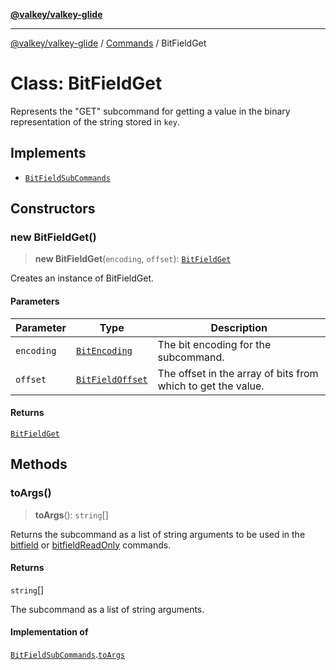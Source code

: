 [**@valkey/valkey-glide**](../../README.md)

***

[@valkey/valkey-glide](../../modules.md) / [Commands](../README.md) / BitFieldGet

# Class: BitFieldGet

Represents the "GET" subcommand for getting a value in the binary representation of the string stored in `key`.

## Implements

- [`BitFieldSubCommands`](../interfaces/BitFieldSubCommands.md)

## Constructors

### new BitFieldGet()

> **new BitFieldGet**(`encoding`, `offset`): [`BitFieldGet`](BitFieldGet.md)

Creates an instance of BitFieldGet.

#### Parameters

| Parameter | Type | Description |
| ------ | ------ | ------ |
| `encoding` | [`BitEncoding`](../interfaces/BitEncoding.md) | The bit encoding for the subcommand. |
| `offset` | [`BitFieldOffset`](../interfaces/BitFieldOffset.md) | The offset in the array of bits from which to get the value. |

#### Returns

[`BitFieldGet`](BitFieldGet.md)

## Methods

### toArgs()

> **toArgs**(): `string`[]

Returns the subcommand as a list of string arguments to be used in the [bitfield](../../BaseClient/classes/BaseClient.md#bitfield) or
[bitfieldReadOnly](../../BaseClient/classes/BaseClient.md#bitfieldreadonly) commands.

#### Returns

`string`[]

The subcommand as a list of string arguments.

#### Implementation of

[`BitFieldSubCommands`](../interfaces/BitFieldSubCommands.md).[`toArgs`](../interfaces/BitFieldSubCommands.md#toargs)
